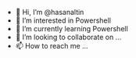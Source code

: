 - 👋 Hi, I’m @hasanaltin
- 👀 I’m interested in Powershell
- 🌱 I’m currently learning Powershell
- 💞️ I’m looking to collaborate on ...
- 📫 How to reach me ...

<!---
hasanaltin/hasanaltin is a ✨ special ✨ repository because its `README.md` (this file) appears on your GitHub profile.
You can click the Preview link to take a look at your changes.
--->
